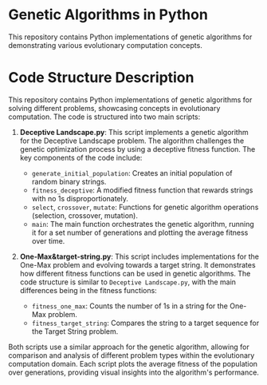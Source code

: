 # Genetic Algorithms in Python
This repository contains Python implementations of genetic algorithms for demonstrating various evolutionary computation concepts.

# Code Structure Description

This repository contains Python implementations of genetic algorithms for solving different problems, showcasing concepts in evolutionary computation. The code is structured into two main scripts:

1. **Deceptive Landscape.py**: This script implements a genetic algorithm for the Deceptive Landscape problem. The algorithm challenges the genetic optimization process by using a deceptive fitness function. The key components of the code include:
   - `generate_initial_population`: Creates an initial population of random binary strings.
   - `fitness_deceptive`: A modified fitness function that rewards strings with no 1s disproportionately.
   - `select`, `crossover`, `mutate`: Functions for genetic algorithm operations (selection, crossover, mutation).
   - `main`: The main function orchestrates the genetic algorithm, running it for a set number of generations and plotting the average fitness over time.

2. **One-Max&target-string.py**: This script includes implementations for the One-Max problem and evolving towards a target string. It demonstrates how different fitness functions can be used in genetic algorithms. The code structure is similar to `Deceptive Landscape.py`, with the main differences being in the fitness functions:
   - `fitness_one_max`: Counts the number of 1s in a string for the One-Max problem.
   - `fitness_target_string`: Compares the string to a target sequence for the Target String problem.

Both scripts use a similar approach for the genetic algorithm, allowing for comparison and analysis of different problem types within the evolutionary computation domain. Each script plots the average fitness of the population over generations, providing visual insights into the algorithm's performance.
